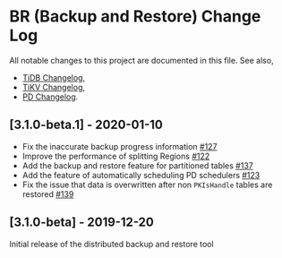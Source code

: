 # BR (Backup and Restore) Change Log
All notable changes to this project are documented in this file.
See also,
- [TiDB Changelog](https://github.com/pingcap/tidb/blob/master/CHANGELOG.md),
- [TiKV Changelog](https://github.com/tikv/tikv/blob/master/CHANGELOG.md),
- [PD Changelog](https://github.com/pingcap/pd/blob/master/CHANGELOG.md).

## [3.1.0-beta.1] - 2020-01-10

- Fix the inaccurate backup progress information [#127](https://github.com/pingcap/br/pull/127)
- Improve the performance of splitting Regions [#122](https://github.com/pingcap/br/pull/122)
- Add the backup and restore feature for partitioned tables [#137](https://github.com/pingcap/br/pull/137)
- Add the feature of automatically scheduling PD schedulers [#123](https://github.com/pingcap/br/pull/123)
- Fix the issue that data is overwritten after non `PKIsHandle` tables are restored [#139](https://github.com/pingcap/br/pull/139)

## [3.1.0-beta] - 2019-12-20

Initial release of the distributed backup and restore tool
